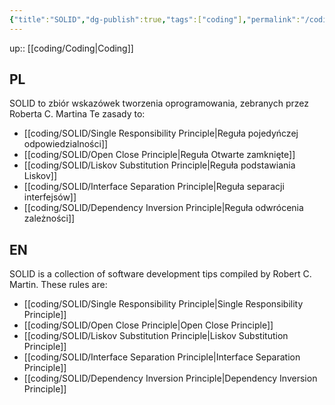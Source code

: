 ```yaml
---
{"title":"SOLID","dg-publish":true,"tags":["coding"],"permalink":"/coding/solid/solid/","dgPassFrontmatter":true}
---
```


up:: [[coding/Coding\|Coding]]

## PL
SOLID to zbiór wskazówek tworzenia oprogramowania, zebranych przez Roberta C. Martina
Te zasady to:
- [[coding/SOLID/Single Responsibility Principle\|Reguła pojedyńczej odpowiedzialności]]
- [[coding/SOLID/Open Close Principle\|Reguła Otwarte zamknięte]]
- [[coding/SOLID/Liskov Substitution Principle\|Reguła podstawiania Liskov]]
- [[coding/SOLID/Interface Separation Principle\|Reguła separacji interfejsów]]
- [[coding/SOLID/Dependency Inversion Principle\|Reguła odwrócenia zależności]]

## EN
SOLID is a collection of software development tips compiled by Robert C. Martin.
These rules are: 
- [[coding/SOLID/Single Responsibility Principle\|Single Responsibility Principle]]
- [[coding/SOLID/Open Close Principle\|Open Close Principle]]
- [[coding/SOLID/Liskov Substitution Principle\|Liskov Substitution Principle]]
- [[coding/SOLID/Interface Separation Principle\|Interface Separation Principle]]
- [[coding/SOLID/Dependency Inversion Principle\|Dependency Inversion Principle]]